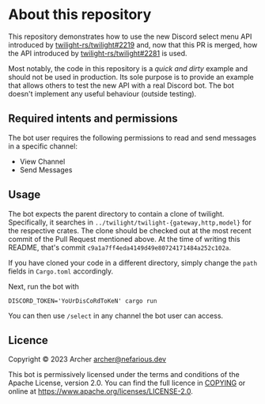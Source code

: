 # About this repository

This repository demonstrates how to use the new Discord select menu API introduced by
[twilight-rs/twilight#2219](https://github.com/twilight-rs/twilight/pull/2219) and, now that this PR is merged,
how the API introduced by [twilight-rs/twilight#2281](https://github.com/twilight-rs/twilight/pull/2281) is used.

Most notably, the code in this repository is a _quick and dirty_ example and should not be used in production. Its sole
purpose is to provide an example that allows others to test the new API with a real Discord bot. The bot doesn't
implement any useful behaviour (outside testing).

## Required intents and permissions

The bot user requires the following permissions to read and send messages in a specific channel:

- View Channel
- Send Messages

## Usage

The bot expects the parent directory to contain a clone of twilight. Specifically, it searches in
`../twilight/twilight-{gateway,http,model}` for the respective crates. The clone should be checked out at the most
recent commit of the Pull Request mentioned above. At the time of writing this README, that's commit
`c9a1a7ff4eda4149d49e80724171484a252c102a`.

If you have cloned your code in a different directory, simply change the `path` fields in `Cargo.toml` accordingly.

Next, run the bot with
```shell
DISCORD_TOKEN='YoUrDisCoRdToKeN' cargo run
```

You can then use `/select` in any channel the bot user can access.

## Licence

Copyright © 2023 Archer <archer@nefarious.dev>

This bot is permissively licensed under the terms and conditions of the Apache License, version 2.0. You can find the
full licence in [COPYING](COPYING) or online at <https://www.apache.org/licenses/LICENSE-2.0>.
